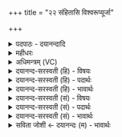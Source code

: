 +++
title = "२२ संहितासि विश्वरूप्यूर्जा"

+++
<details><summary>पदपाठः - दयानन्दादि</summary>

स॒ꣳहि॒तेति॑ सम्ऽहि॒ता। अ॒सि॒। वि॒श्व॒रू॒पीति॑ विश्वऽरू॒पी। ऊ॒र्जा। मा॒। आ। वि॒श॒। गौ॒प॒त्येन॑। उप॑। त्वा॒। अ॒ग्ने॒। दि॒वेदि॑व॒ इति॑ दि॒वेदि॑वे। दो॑षावस्त॒रिति॒ दोषा॑ऽवस्तः। धि॒या। व॒यम्। नमः॑। भर॑न्तः। आ। इ॒म॒सि॒। २२।
</details>

<details><summary>महीधरः</summary>

म० सᳪं᳭हितेत्यालभते' ( का० ४ । १२ । ६ ) इति । गामित्यनुवर्तते । हे गौः, त्वं संहितासि क्षीराज्यरूपहविर्दानाय यज्ञकर्मभिः संयुक्तासि । किंभूता । विश्वरूपी विश्वं रूपं यस्याः सा । शुक्लकृष्णादिबहुरूपैर्युक्ता । सा त्वमूर्जा क्षीरादिरसेन गौपत्येन गोस्वामित्वेन मामाविश सर्वतः प्रविश । त्वत्प्रसादान्मम बहुविधो रसो बहुविधं गोस्वामित्वं च संपद्यतामित्यर्थः । 'गार्हपत्यं गत्वोपतिष्ठत उप त्वेतीति' (का० ४ । १२ । ७)। उप त्वा । तिस्रो गायत्र्य आग्नेय्यो मधुच्छन्दोदृष्टाः । हे दोषावस्तः हे अग्ने, दोषा रात्रिस्तस्यामपि वसति अजस्रं धार्यमाणत्वान्नोपशाम्यतीति दोषावस्ता । यद्वा अग्नौ हे देवाः, इत्युपक्रम्य तैः संगृह्य रात्रिं प्रविवेशेतीतिहासेन अग्ने रात्रौ प्रवेश उक्तस्तमयं मन्त्र आह । हे दोषावस्तः रात्रौ वसनशील गार्हपत्य, दिवेदिवे प्रतिदिनं वयं यजमानाः त्वा त्वामुप एमसि त्वां प्रत्यागच्छामः । 'इदन्तो मसि' । किंभूता वयम् । धिया श्रद्धायुक्तया वुद्ध्या नमोभरन्तः नमस्कारं संपादयन्तः । यद्वा नम इत्यन्ननाम ( निघ० २। ७ । २१)। अन्नं हविर्बिभ्रतः ॥ २२ ॥  
त्रयोविंशी।
</details>

<details><summary>अधिमन्त्रम् (VC)</summary>

- अग्निर्देवता
- वैश्वामित्रो मधुच्छन्दा ऋषिः
- भूरिग् आसुरी गायत्री, गायत्री
- षड्जः
</details>

<details><summary>दयानन्द-सरस्वती (हि) - विषयः</summary>

अब अगले मन्त्र में अग्निशब्द से बिजुली के कर्मों का उपदेश किया है ॥
</details>

<details><summary>दयानन्द-सरस्वती (हि) - पदार्थः</summary>

पदार्थान्वयभाषाः -  (नमः) अन्न को (भरन्तः) धारण करते हुए हम लोग (धिया) अपनी बुद्धि वा कर्म से जो (अग्ने) अग्नि बिजुली रूप से सब पदार्थों के (संहिता) साथ (ऊर्जा) वेग वा पराक्रम आदि गुणयुक्त (विश्वरूपी) सब पदार्थों में रूपगुणयुक्त (गौपत्येन) इन्द्रिय वा पशुओं के पालन करनेवाले जीव के साथ वर्त्तमान से (मा) मुझ में (आविश) प्रवेश करता है (त्वा) उस (दोषावस्तः) रात्रि को अपने तेज से दूर करनेवाले (अग्ने) विद्युद्रूप अग्नि को (दिवेदिवे) ज्ञान के प्रकाश होने के लिये प्रतिदिन (उपैमसि) समीप प्राप्त करते हैं ॥२२॥
</details>

<details><summary>दयानन्द-सरस्वती (हि) - भावार्थः</summary>

भावार्थभाषाः -  मनुष्यों को ऐसा जानना चाहिये कि जिस ईश्वर ने सब जगह मूर्त्तिमान् द्रव्यों में बिजुलीरूप से परिपूर्ण सब रूपों का प्रकाश करने, चेष्टा आदि व्यवहारों का हेतु विचित्र गुणवाला अग्नि रचा है, उसी की उपासना नित्य करनी चाहिये ॥२२॥
</details>

<details><summary>दयानन्द-सरस्वती (सं) - विषयः</summary>

अथाग्निशब्देन विद्युत्कर्माण्युपदिश्यन्ते ॥
</details>

<details><summary>दयानन्द-सरस्वती (सं) - पदार्थः</summary>

पदार्थान्वयभाषाः -  नमोऽन्नं भरन्त सन्तो वयं धिया योऽग्निर्विद्युद्रूपेण सर्वेषु पदार्थेषु संहितोर्जा विश्वरूपी गौपत्येन मा मां विश प्रविशति त्वाग्ने तं दोषावस्तारमग्निं दिवे दिवे प्रतिदिनमुपैमसि ॥२२॥
</details>

<details><summary>दयानन्द-सरस्वती (सं) - भावार्थः</summary>

भावार्थभाषाः -  मनुष्यैरित्थं वेदितव्यं येनेश्वरेण सर्वत्र मूर्त्तद्रव्येषु विद्युद्रूपो व्याप्तः सर्वरूपप्रकाशश्चेष्टादिव्यवहार- हेतुविचित्रगुणोऽग्निर्निर्मितस्तस्यैवोपासनं नित्यं कार्यमिति ॥२२॥
</details>

<details><summary>सविता जोशी ← दयानन्दः (म) - भावार्थः</summary>

भावार्थभाषाः -  माणसांनी हे जाणले पाहिजे की, ज्या ईश्वराने मूर्तिमान पदार्थात सर्वत्र विद्युतरूपाने असणारा व सर्व रूप प्रकाशित करण्याचे कारण असणारा अग्नी निर्माण केलेला आहे. त्याचीच (परमेश्वराची) सदैव उपासना केली पाहिजे.
</details>